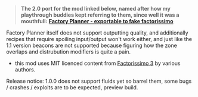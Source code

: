 > **The 2.0 port for the mod linked below, named after how my playthrough buddies kept referring to them, since well it was a mouthfull:**
> **[Factory Planner - exportable to fake factorissimo](https://mods.factorio.com/mod/factoryplanner-is-exportable-to-fake-factorissimo)**

Factory Planner itself does not support outputting quality, and additionally recipes that require spoiling input/output won't work either,
and just like the 1.1 version beacons are not supported because figuring how the zone overlaps and distrubution modifiers is quite a pain.

- this mod uses MIT licenced content from [Factorissimo 3](https://mods.factorio.com/mod/factorissimo-2-notnotmelon) by various authors.

Release notice: 1.0.0 does not support fluids yet so barrel them, some bugs / crashes / exploits are to be expected, preview build.
